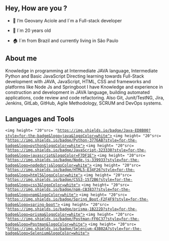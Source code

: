 ## Hey, How are you ?


- 👋 I’m Geovany Aciole and I´m a Full-stack developer

- 🌱 I´m 20 years old

- 🏠 I´m from Brazil and currently living in São Paulo


## About me


Knowledge in programming at Intermediate JAVA language, Intermediate Python and Basic JavaScript
Directing learning towards Full-Stack development with JAVA, JavaScript, HTML, CSS and frameworks and platforms like Node Js and Springboot
I have Knowledge and experience in construction and development in JAVA language, building automated applications, code review and code refactoring.
Also Git, Junit/TestNG, Jira, Jenkins, GitLab, GitHub, Agile Methodology, SCRUM and DevOps systems.





## Languages and Tools

<code><img height= "20"src= "https://img.shields.io/badge/Java-ED8B00?style=for-the-badge&logo=java&logoColor=white"></code>
<code><img height= "20"src= "https://img.shields.io/badge/Python-3776AB?style=for-the-badge&logo=python&logoColor=white"></code>
<code><img height= "20"src= "https://img.shields.io/badge/JavaScript-323330?style=for-the-badge&logo=javascript&logoColor=F7DF1E"></code>
<code><img height= "20"src= "https://img.shields.io/badge/Node.js-339933?style=for-the-badge&logo=nodedotjs&logoColor=white"></code>
<code><img height= "20"src= "https://img.shields.io/badge/HTML5-E34F26?style=for-the-badge&logo=html5&logoColor=white"></code>
<code><img height= "20"src= "https://img.shields.io/badge/CSS3-1572B6?style=for-the-badge&logo=css3&logoColor=white"></code>
<code><img height= "20"src= "https://img.shields.io/badge/npm-CB3837?style=for-the-badge&logo=npm&logoColor=white"></code>
<code><img height= "20"src= "https://img.shields.io/badge/Spring_Boot-F2F4F9?style=for-the-badge&logo=spring-boot"></code>
<code><img height= "20"src= "https://img.shields.io/badge/prisma-1B222D?style=for-the-badge&logo=prisma&logoColor=white"></code>
<code><img height= "20"src= "https://img.shields.io/badge/Postman-FF6C37?style=for-the-badge&logo=Postman&logoColor=white"></code>
<code><img height= "20"src= "https://img.shields.io/badge/Selenium-43B02A?style=for-the-badge&logo=Selenium&logoColor=white"></code>





<!---
Legeovany/Legeovany is a ✨ special ✨ repository because its `README.md` (this file) appears on your GitHub profile.
You can click the Preview link to take a look at your changes.
--->
